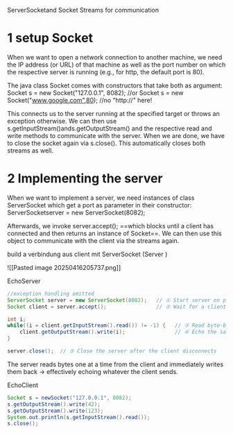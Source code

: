 
ServerSocketand Socket
Streams for communication

# 1 setup Socket 

When we want to open a network connection to another machine, we need the IP address (or URL) of that machine as well as the port number on which the respective server is running (e.g., for http, the default port is 80).


The java class Socket comes with constructors that take both as argument:
Socket s = new Socket("127.0.0.1", 8082); //or
Socket s = new Socket("www.google.com",80); //no "http://" here!

This connects us to the server running at the specified target or throws an exception otherwise.
We can then use s.getInputStream()ands.getOutputStream() and the respective read and write methods to communicate with the server.
When we are done, we have to close the socket again via s.close(). This automatically closes both streams as well.


# 2 Implementing the server


When we want to implement a server, we need instances of class ServerSocket which get a port as parameter in their constructor:
ServerSocketserver = new ServerSocket(8082);

Afterwards, we invoke server.accept(); ==which blocks until a client has connected and then returns an instance of Socket==. We can then use this object to communicate with the client via the streams again.

build a verbindung aus client mit ServerSocket (Server )

![[Pasted image 20250416205737.png]]

EchoServer
```java
//exception handling omitted
ServerSocket server = new ServerSocket(8082);   // ① Start server on port 8082
Socket client = server.accept();                // ② Wait for a client to connect (blocking call)

int i;
while((i = client.getInputStream().read()) != -1) {   // ③ Read byte-by-byte from the client
    client.getOutputStream().write(i);                // ④ Echo the same byte back to the client
}

server.close();  // ⑤ Close the server after the client disconnects
```

The server reads bytes one at a time from the client and immediately writes them back → effectively echoing whatever the client sends.


EchoClient
```java
Socket s = newSocket("127.0.0.1", 8082);
s.getOutputStream().write(42);
s.getOutputStream().write(123);
System.out.println(s.getInputStream().read());
s.close();
```